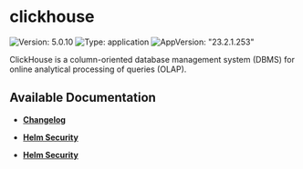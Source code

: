 # clickhouse

![Version: 5.0.10](https://img.shields.io/badge/Version-5.0.10-informational?style=flat-square) ![Type: application](https://img.shields.io/badge/Type-application-informational?style=flat-square) ![AppVersion: "23.2.1.253"](https://img.shields.io/badge/AppVersion-"23.2.1.253"-informational?style=flat-square)

ClickHouse is a column-oriented database management system (DBMS) for online analytical processing of queries (OLAP).

## Available Documentation

- [**Changelog**](CHANGELOG)

- [**Helm Security**](container-security)

- [**Helm Security**](helm-security)

